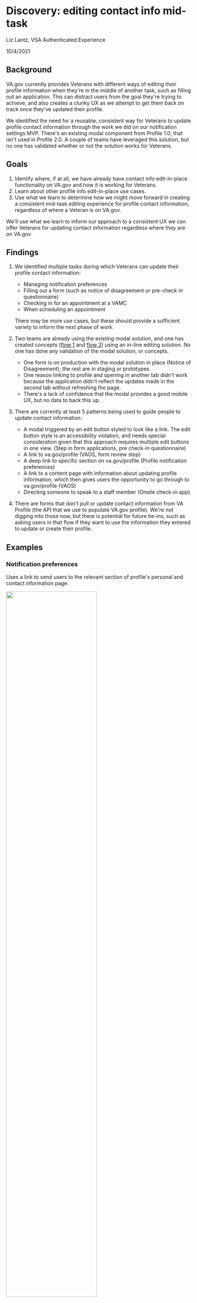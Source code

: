 # Discovery: editing contact info mid-task

Liz Lantz, VSA Authenticated Experience

10/4/2021

## Background

VA.gov currently provides Veterans with different ways of editing their profile information when they're in the middle of another task, such as filling out an application.  This can distract users from the goal they're trying to achieve, and also creates a clunky UX as we attempt to get them back on track once they've updated their profile.  

We identified the need for a reusable, consistent way for Veterans to update profile contact information through the work we did on our notification settings MVP. There's an existing modal component from Profile 1.0, that isn't used in Profile 2.0.  A couple of teams have leveraged this solution, but no one has validated whether or not the solution works for Veterans.

## Goals

1. Identify where, if at all, we have already have contact info edit-in-place functionality on VA.gov and how it is working for Veterans.
2. Learn about other profile info edit-in-place use cases.
3. Use what we learn to determine how we might move forward in creating a consistent mid-task editing experience for profile contact information, regardless of where a Veteran is on VA.gov.

We'll use what we learn to inform our approach to a consistent UX we can offer Veterans for updating contact information regardless where they are on VA.gov

## Findings

1. We identified multiple tasks during which Veterans can update their profile contact information:

   - Managing notification preferences
   - Filling out a form (such as notice of disagreement or pre-check in questionnaire)
   - Checking in for an appointment at a VAMC
   - When scheduling an appointment

   There may be more use cases, but these should provide a sufficient variety to inform the next phase of work.

2. Two teams are already using the existing modal solution, and one has created concepts ([flow 1](https://xd.adobe.com/view/0c64c9ff-aba2-422e-4d6e-be1ec4cab845-7a55/grid) and [flow 2](https://xd.adobe.com/view/81354811-0259-4aa6-9fd0-bd4f3d28d982-d466/grid)) using an in-line editing solution. No one has done any validation of the modal solution, or concepts.

   - One form is on production with the modal solution in place (Notice of Disagreement); the rest are in staging or prototypes
   - One reason linking to profile and opening in another tab didn't work because the application didn't reflect the updates made in the second tab without refreshing the page.
   - There's a lack of confidence that the modal provides a good mobile UX, but no data to back this up.

3. There are currently at least 5 patterns being used to guide people to update contact information:

   - A modal triggered by an edit button styled to look like a link. The edit button style is an accessibility violation, and needs special consideration given that this approach requires multiple edit buttons in one view. (Step in form applications, pre check-in questionnaire)
   - A link to va.gov/profile (VAOS, form review step)
   - A deep link to specific section on va.gov/profile (Profile notification preferences)
   - A link to a content page with information about updating profile information, which then gives users the opportunity to go through to va.gov/profile (VAOS)
   - Directing someone to speak to a staff member (Onsite check-in app)

4. There are forms that don't pull or update contact information from VA Profile (the API that we use to populate VA.gov profile).  We're not digging into those now, but there is potential for future tie-ins, such as asking users in that flow if they want to use the information they entered to update or create their profile.

## Examples

### Notification preferences

Uses a link to send users to the relevant section of profile's personal and contact information page.

<img src="https://github.com/department-of-veterans-affairs/va.gov-team/blob/master/products/identity-personalization/profile/images/edit-contact-info-notifications.png" width="70%" />

### Forms: Notice of Disagreement and Request a Higher Level Review 

During the form flow, users can update their contact information through a modal triggered by an edit button

<img src="https://github.com/department-of-veterans-affairs/va.gov-team/blob/master/products/identity-personalization/profile/images/edit-contact-info-HLR-trigger-modal.png" width="50%" />

<img src="https://github.com/department-of-veterans-affairs/va.gov-team/blob/master/products/identity-personalization/profile/images/edit-contact-info-HLR-modal.png" width="50%" />

During the review step, users can update their contact information through a link that opens profile's personal and contact information page in a new tab.

<img src="https://github.com/department-of-veterans-affairs/va.gov-team/blob/master/products/identity-personalization/profile/images/edit-contact-info-form-review-details.png" width="50%" />

### VA Online Scheduling

Users who are missing a home address are prompted to add one. This prompt takes them to the [Changing your address in your VA.gov profile content page](https://www.va.gov/change-address/), which then leads them to profile.

<img src="https://github.com/department-of-veterans-affairs/va.gov-team/blob/master/products/identity-personalization/profile/images/edit-contact-info-vaos-content-pg-link.png" width="50%" />

VAOS also has a link to profile in conjunction with a mobile number field that is not connected to VA Profile.

<img src="https://github.com/department-of-veterans-affairs/va.gov-team/blob/master/products/identity-personalization/profile/images/edit-contact-info-vaos-direct-link.png" width="50%" />

### Check-in Experience

- In the pre-check in questionnaire, users can update their contact information through a modal triggered by an edit button.

(Same UX as [forms example above](https://github.com/department-of-veterans-affairs/va.gov-team/blob/master/products/identity-personalization/profile/contact-information/discovery/improving-editing-mid-task.md#forms-notice-of-disagreement-and-request-a-higher-level-review))

- During online check-in, if a patient needs to update their contact information, they're instructed to see a staff member. This is because the staff member needs to know about the update immediately, and the online updates do not come through in time for the patient's appointment.

  <img src="https://github.com/department-of-veterans-affairs/va.gov-team/blob/master/products/identity-personalization/profile/images/editing-contact-info-check-in.png" width="50%" />

## Next step: Usability testing

We recommend testing the modal pattern with Veterans to see how it works, especially on mobile devices and with assistive technology.  As far as we know, VA.gov hasn't done any usability testing on our modal component. Therefore, this usability testing could also be valuable in improving our design system component.

We can also test the in-line editing concept (viewable by clicking the `Update home address` link on [this screen](https://xd.adobe.com/view/81354811-0259-4aa6-9fd0-bd4f3d28d982-d466/screen/c528b32f-99b1-4ba1-928b-c5a730975e7b)) designed by Jim Adams, and see how that performs compared to the modal.

Proposed test flows:

- Notification settings (simple task, one field)
- Form flow (updating within form flow, and during review stage at the end of the flow)

